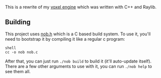 This is a rewrite of my [voxel engine](https://github.com/peachey2k2/raylib-voxel-game) which was written with C++ and Raylib.

## Building
This project uses [nob.h](https://github.com/tsoding/nob.h) which is a C based build system. To use it, you'll need to bootstrap it by compiling it like a regular c program:
```
shell
cc -o nob nob.c
```
After that, you can just run `./nob build` to build it (it'll auto-update itself). There are a few other arguments to use with it, you can run `./nob help` to see them all.

